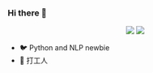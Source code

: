 ### Hi there 👋


<p align="center"> 
  <img src="https://avatars.githubusercontent.com/u/14906671?s=400&u=f2013e1a60a5bb77d8acc23e33c25fe771ac2500&v=4"/>
  <img src="https://profile-counter.glitch.me/425776024/count.svg" />
</p>

- 🐦 Python and NLP newbie
- 🌱 打工人

